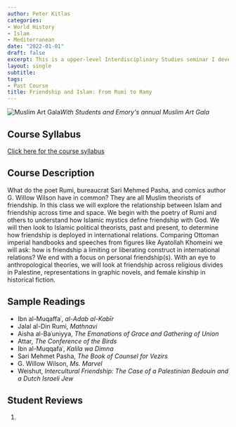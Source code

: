 ```yaml
---
author: Peter Kitlas
categories:
- World History
- Islam
- Mediterranean
date: "2022-01-01"
draft: false
excerpt: This is a upper-level Interdisciplinary Studies seminar I developed and taught at Emory University.
layout: single
subtitle:
tags:
- Past Course
title: Friendship and Islam: From Rumi to Ramy
---
```


![Muslim Art Gala](featured.jpg)*With Students and Emory's annual Muslim Art Gala*

## Course Syllabus

[Click here for the course syllabus](/files/Friendship.pdf)

## Course Description

What do the poet Rumi, bureaucrat Sari Mehmed Pasha, and comics author G. Willow Wilson have in common? They are all Muslim theorists of friendship. In this class we will explore the relationship between Islam and friendship across time and space. We begin with the poetry of Rumi and others to understand how Islamic mystics define friendship with God. We will then look to Islamic political theorists, past and present, to determine how friendship is deployed in international relations. Comparing Ottoman imperial handbooks and speeches from figures like Ayatollah Khomeini we will ask: how is friendship a limiting or liberating construct in international relations? We end with a focus on personal friendship(s). With an eye to anthropological theories, we will look at friendship across religious divides in Palestine, representations in graphic novels, and female kinship in historical fiction.

## Sample Readings

- Ibn al-Muqaffaʿ, *al-Adab al-Kabīr*
- Jalal al-Din Rumi, *Mathnavi*
- Aisha al-Baʿuniyya, *The Emanations of Grace and Gathering of Union*
- Attar, *The Conference of the Birds*
- Ibn al-Muqqafaʿ, *Kalila wa Dimna*
- Sari Mehmet Pasha, *The Book of Counsel for Vezirs*
- G. Willow Wilson, *Ms. Marvel*
- Weishut, *Intercultural Friendship: The Case of a Palestinian Bedouin and a Dutch Israeli Jew*

## Student Reviews

1.

